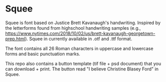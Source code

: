 # Squee
Squee is font based on Justice Brett Kavanaugh's handwriting. Inspired by the letterforms found from highschool handwriting samples (e.g., https://www.nytimes.com/2018/10/02/us/brett-kavanaugh-georgetown-prep.html). Squee in currently available in .otf and .ttf format.

The font contains all 26 Roman characters in uppercase and lowercase forms and basic punctuation marks.

This repo also contains a button template (tif file + psd document) that you can download + print. The button read "I believe Christine Blasey Ford" in Squee. 
